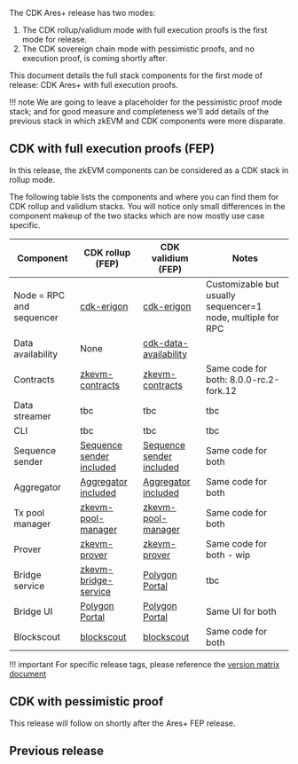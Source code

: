 The CDK Ares+ release has two modes:

1. The CDK rollup/validium mode with full execution proofs is the first mode for release.
2. The CDK sovereign chain mode with pessimistic proofs, and no execution proof, is coming shortly after.

This document details the full stack components for the first mode of release: CDK Ares+ with full execution proofs.

!!! note
    We are going to leave a placeholder for the pessimistic proof mode stack; and for good measure and completeness we'll add details of the previous stack in which zkEVM and CDK components were more disparate.

## CDK with full execution proofs (FEP)

In this release, the zkEVM components can be considered as a CDK stack in rollup mode. 

The following table lists the components and where you can find them for CDK rollup and validium stacks. You will notice only small differences in the component makeup of the two stacks which are now mostly use case specific.

| Component | CDK rollup (FEP) | CDK validium (FEP) | Notes |
| --- | --- | --- | --- |
| Node = RPC and sequencer | <a href=https://github.com/0xPolygonHermez/cdk-erigon>cdk-erigon</a> | <a href=https://github.com/0xPolygonHermez/cdk-erigon>cdk-erigon</a> | Customizable but usually sequencer=1 node, multiple for RPC |
| Data availability | None | <a href=https://github.com/0xPolygon/cdk-data-availability>cdk-data-availability</a> |  |
| Contracts | <a href=https://github.com/0xPolygonHermez/zkevm-contracts>zkevm-contracts</a> | <a href=https://github.com/0xPolygonHermez/zkevm-contracts>zkevm-contracts</a>  | Same code for both: 8.0.0-rc.2-fork.12 |
| Data streamer | tbc | tbc  | tbc |
| CLI | tbc | tbc  | tbc |
| Sequence sender | <a href=https://github.com/0xPolygon/cdk>Sequence sender included</a> | <a href=https://github.com/0xPolygon/cdk>Sequence sender included</a>  | Same code for both |
| Aggregator | <a href=https://github.com/0xPolygon/cdk>Aggregator included</a> | <a href=https://github.com/0xPolygon/cdk>Aggregator included</a> | Same code for both |
| Tx pool manager | <a href=https://github.com/0xPolygon/zkevm-pool-manager>zkevm-pool-manager | <a href=https://github.com/0xPolygon/zkevm-pool-manager>zkevm-pool-manager | Same code for both |
| Prover | <a href=https://github.com/0xPolygonHermez/zkevm-prover>zkevm-prover</a> | <a href=https://github.com/0xPolygonHermez/zkevm-prover>zkevm-prover</a> | Same code for both - wip |
| Bridge service | <a href=https://github.com/0xPolygonHermez/zkevm-bridge-service>zkevm-bridge-service</a> | <a href=https://portal.polygon.technology/>Polygon Portal</a>  | tbc |
| Bridge UI | <a href=https://portal.polygon.technology/>Polygon Portal</a>  | <a href=https://portal.polygon.technology/>Polygon Portal</a>  | Same UI for both |
| Blockscout | <a href=https://github.com/0xPolygonHermez/blockscout>blockscout</a> | <a href=https://github.com/0xPolygonHermez/blockscout>blockscout</a> | Same code for both |

!!! important
    For specific release tags, please reference the [version matrix document](version-matrix.md)

## CDK with pessimistic proof

This release will follow on shortly after the Ares+ FEP release.

## Previous release
